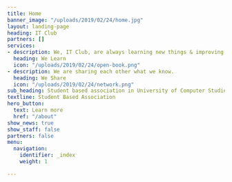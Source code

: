 ```yaml
---
title: Home
banner_image: "/uploads/2019/02/24/home.jpg"
layout: landing-page
heading: IT Club
partners: []
services:
- description: We, IT Club, are always learning new things & improving our skills.
  heading: We Learn
  icon: "/uploads/2019/02/24/open-book.png"
- description: We are sharing each other what we know.
  heading: We Share
  icon: "/uploads/2019/02/24/network.png"
sub_heading: Student based association in University of Computer Studies (Maubin)
textline: Student Based Association
hero_button:
  text: Learn more
  href: "/about"
show_news: true
show_staff: false
partners: false
menu:
  navigation:
    identifier: _index
    weight: 1

---
```

